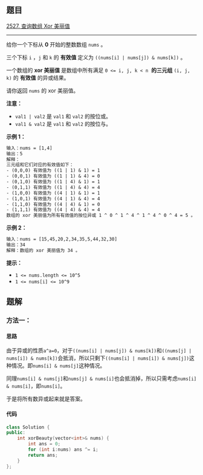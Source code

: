 ## 题目

[2527. 查询数组 Xor 美丽值](https://leetcode.cn/problems/find-xor-beauty-of-array/)

---

给你一个下标从 **0** 开始的整数数组 `nums` 。

三个下标 `i` ，`j` 和 `k` 的 **有效值** 定义为 `((nums[i] | nums[j]) & nums[k])` 。

一个数组的 **xor 美丽值** 是数组中所有满足 `0 <= i, j, k < n`  **的三元组** `(i, j, k)` 的 **有效值** 的异或结果。

请你返回 `nums` 的 xor 美丽值。

**注意：**

-   `val1 | val2` 是 `val1` 和 `val2` 的按位或。
-   `val1 & val2` 是 `val1` 和 `val2` 的按位与。

  

**示例 1：**

```txt
输入：nums = [1,4]
输出：5
解释：
三元组和它们对应的有效值如下：
- (0,0,0) 有效值为 ((1 | 1) & 1) = 1
- (0,0,1) 有效值为 ((1 | 1) & 4) = 0
- (0,1,0) 有效值为 ((1 | 4) & 1) = 1
- (0,1,1) 有效值为 ((1 | 4) & 4) = 4
- (1,0,0) 有效值为 ((4 | 1) & 1) = 1
- (1,0,1) 有效值为 ((4 | 1) & 4) = 4
- (1,1,0) 有效值为 ((4 | 4) & 1) = 0
- (1,1,1) 有效值为 ((4 | 4) & 4) = 4 
数组的 xor 美丽值为所有有效值的按位异或 1 ^ 0 ^ 1 ^ 4 ^ 1 ^ 4 ^ 0 ^ 4 = 5 。
```

**示例 2：**

```txt
输入：nums = [15,45,20,2,34,35,5,44,32,30]
输出：34
解释：数组的 xor 美丽值为 34 。
```
  

**提示：**

-   `1 <= nums.length <= 10^5`
-   `1 <= nums[i] <= 10^9`

  

## 题解

### 方法一：

#### 思路

由于异或的性质`a^a=0`，对于`((nums[i] | nums[j]) & nums[k])`和`((nums[j] | nums[i]) & nums[k])`会抵消，所以只剩下`((nums[i] | nums[i]) & nums[j])`这种情况。即`nums[i] & nums[j]`这种情况。

同理`nums[i] & nums[j]`和`nums[j] & nums[i]`也会抵消掉，所以只需考虑`nums[i] & nums[i]`，即`nums[i]`。

于是将所有数异或起来就是答案。

#### 代码

```cpp
class Solution {
public:
    int xorBeauty(vector<int>& nums) {
        int ans = 0;
        for (int i:nums) ans ^= i;
        return ans;
    }
};
```
